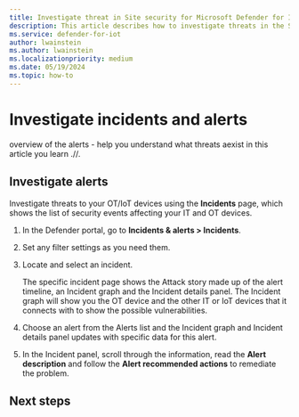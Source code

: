 ```yaml
---
title: Investigate threat in Site security for Microsoft Defender for IoT in XDR Defender portal
description: This article describes how to investigate threats in the Site security feature of Microsoft Defender for IoT in XDR Defender portal
ms.service: defender-for-iot
author: lwainstein
ms.author: lwainstein
ms.localizationpriority: medium
ms.date: 05/19/2024
ms.topic: how-to
---
```


# Investigate incidents and alerts

overview of the alerts - help you understand what threats aexist
in this article you learn .//.

## Investigate alerts

Investigate threats to your OT/IoT devices using the **Incidents** page, which shows the list of security events affecting your IT and OT devices.

1. In the Defender portal, go to **Incidents & alerts > Incidents**.

1. Set any filter settings as you need them.

1. Locate and select an incident.

    The specific incident page shows the Attack story made up of the alert timeline, an Incident graph and the Incident details panel. The Incident graph will show you the OT device and the other IT or IoT devices that it connects with to show the possible vulnerabilities.

1. Choose an alert from the Alerts list and the Incident graph and Incident details panel updates with specific data for this alert.

1. In the Incident panel, scroll through the information, read the **Alert description** and follow the **Alert recommended actions** to remediate the problem.

<!-- screen shots - any examples - for 3 and 5 AMIT-->
## Next steps
